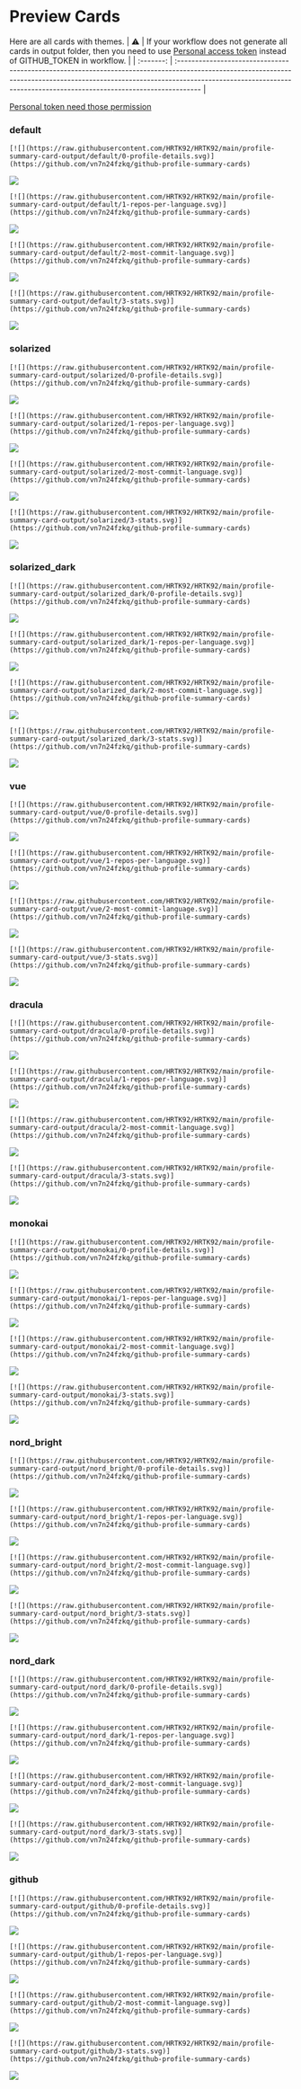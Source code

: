 
# Preview Cards

Here are all cards with themes.
| :warning: | If your workflow does not generate all cards in output folder, then you need to use [Personal access token](https://docs.github.com/en/actions/configuring-and-managing-workflows/creating-and-storing-encrypted-secrets) instead of GITHUB_TOKEN in workflow. |
| :-------: | :------------------------------------------------------------------------------------------------------------------------------------------------------------------------------------------------------------------------------------------------ |

[Personal token need those permission](https://github.com/vn7n24fzkq/github-profile-summary-cards/wiki/Personal-access-token-permissions)


### default


```
[![](https://raw.githubusercontent.com/HRTK92/HRTK92/main/profile-summary-card-output/default/0-profile-details.svg)](https://github.com/vn7n24fzkq/github-profile-summary-cards)
```
![](https://raw.githubusercontent.com/HRTK92/HRTK92/main/profile-summary-card-output/default/0-profile-details.svg)


```
[![](https://raw.githubusercontent.com/HRTK92/HRTK92/main/profile-summary-card-output/default/1-repos-per-language.svg)](https://github.com/vn7n24fzkq/github-profile-summary-cards)
```
![](https://raw.githubusercontent.com/HRTK92/HRTK92/main/profile-summary-card-output/default/1-repos-per-language.svg)


```
[![](https://raw.githubusercontent.com/HRTK92/HRTK92/main/profile-summary-card-output/default/2-most-commit-language.svg)](https://github.com/vn7n24fzkq/github-profile-summary-cards)
```
![](https://raw.githubusercontent.com/HRTK92/HRTK92/main/profile-summary-card-output/default/2-most-commit-language.svg)


```
[![](https://raw.githubusercontent.com/HRTK92/HRTK92/main/profile-summary-card-output/default/3-stats.svg)](https://github.com/vn7n24fzkq/github-profile-summary-cards)
```
![](https://raw.githubusercontent.com/HRTK92/HRTK92/main/profile-summary-card-output/default/3-stats.svg)


### solarized


```
[![](https://raw.githubusercontent.com/HRTK92/HRTK92/main/profile-summary-card-output/solarized/0-profile-details.svg)](https://github.com/vn7n24fzkq/github-profile-summary-cards)
```
![](https://raw.githubusercontent.com/HRTK92/HRTK92/main/profile-summary-card-output/solarized/0-profile-details.svg)


```
[![](https://raw.githubusercontent.com/HRTK92/HRTK92/main/profile-summary-card-output/solarized/1-repos-per-language.svg)](https://github.com/vn7n24fzkq/github-profile-summary-cards)
```
![](https://raw.githubusercontent.com/HRTK92/HRTK92/main/profile-summary-card-output/solarized/1-repos-per-language.svg)


```
[![](https://raw.githubusercontent.com/HRTK92/HRTK92/main/profile-summary-card-output/solarized/2-most-commit-language.svg)](https://github.com/vn7n24fzkq/github-profile-summary-cards)
```
![](https://raw.githubusercontent.com/HRTK92/HRTK92/main/profile-summary-card-output/solarized/2-most-commit-language.svg)


```
[![](https://raw.githubusercontent.com/HRTK92/HRTK92/main/profile-summary-card-output/solarized/3-stats.svg)](https://github.com/vn7n24fzkq/github-profile-summary-cards)
```
![](https://raw.githubusercontent.com/HRTK92/HRTK92/main/profile-summary-card-output/solarized/3-stats.svg)


### solarized_dark


```
[![](https://raw.githubusercontent.com/HRTK92/HRTK92/main/profile-summary-card-output/solarized_dark/0-profile-details.svg)](https://github.com/vn7n24fzkq/github-profile-summary-cards)
```
![](https://raw.githubusercontent.com/HRTK92/HRTK92/main/profile-summary-card-output/solarized_dark/0-profile-details.svg)


```
[![](https://raw.githubusercontent.com/HRTK92/HRTK92/main/profile-summary-card-output/solarized_dark/1-repos-per-language.svg)](https://github.com/vn7n24fzkq/github-profile-summary-cards)
```
![](https://raw.githubusercontent.com/HRTK92/HRTK92/main/profile-summary-card-output/solarized_dark/1-repos-per-language.svg)


```
[![](https://raw.githubusercontent.com/HRTK92/HRTK92/main/profile-summary-card-output/solarized_dark/2-most-commit-language.svg)](https://github.com/vn7n24fzkq/github-profile-summary-cards)
```
![](https://raw.githubusercontent.com/HRTK92/HRTK92/main/profile-summary-card-output/solarized_dark/2-most-commit-language.svg)


```
[![](https://raw.githubusercontent.com/HRTK92/HRTK92/main/profile-summary-card-output/solarized_dark/3-stats.svg)](https://github.com/vn7n24fzkq/github-profile-summary-cards)
```
![](https://raw.githubusercontent.com/HRTK92/HRTK92/main/profile-summary-card-output/solarized_dark/3-stats.svg)


### vue


```
[![](https://raw.githubusercontent.com/HRTK92/HRTK92/main/profile-summary-card-output/vue/0-profile-details.svg)](https://github.com/vn7n24fzkq/github-profile-summary-cards)
```
![](https://raw.githubusercontent.com/HRTK92/HRTK92/main/profile-summary-card-output/vue/0-profile-details.svg)


```
[![](https://raw.githubusercontent.com/HRTK92/HRTK92/main/profile-summary-card-output/vue/1-repos-per-language.svg)](https://github.com/vn7n24fzkq/github-profile-summary-cards)
```
![](https://raw.githubusercontent.com/HRTK92/HRTK92/main/profile-summary-card-output/vue/1-repos-per-language.svg)


```
[![](https://raw.githubusercontent.com/HRTK92/HRTK92/main/profile-summary-card-output/vue/2-most-commit-language.svg)](https://github.com/vn7n24fzkq/github-profile-summary-cards)
```
![](https://raw.githubusercontent.com/HRTK92/HRTK92/main/profile-summary-card-output/vue/2-most-commit-language.svg)


```
[![](https://raw.githubusercontent.com/HRTK92/HRTK92/main/profile-summary-card-output/vue/3-stats.svg)](https://github.com/vn7n24fzkq/github-profile-summary-cards)
```
![](https://raw.githubusercontent.com/HRTK92/HRTK92/main/profile-summary-card-output/vue/3-stats.svg)


### dracula


```
[![](https://raw.githubusercontent.com/HRTK92/HRTK92/main/profile-summary-card-output/dracula/0-profile-details.svg)](https://github.com/vn7n24fzkq/github-profile-summary-cards)
```
![](https://raw.githubusercontent.com/HRTK92/HRTK92/main/profile-summary-card-output/dracula/0-profile-details.svg)


```
[![](https://raw.githubusercontent.com/HRTK92/HRTK92/main/profile-summary-card-output/dracula/1-repos-per-language.svg)](https://github.com/vn7n24fzkq/github-profile-summary-cards)
```
![](https://raw.githubusercontent.com/HRTK92/HRTK92/main/profile-summary-card-output/dracula/1-repos-per-language.svg)


```
[![](https://raw.githubusercontent.com/HRTK92/HRTK92/main/profile-summary-card-output/dracula/2-most-commit-language.svg)](https://github.com/vn7n24fzkq/github-profile-summary-cards)
```
![](https://raw.githubusercontent.com/HRTK92/HRTK92/main/profile-summary-card-output/dracula/2-most-commit-language.svg)


```
[![](https://raw.githubusercontent.com/HRTK92/HRTK92/main/profile-summary-card-output/dracula/3-stats.svg)](https://github.com/vn7n24fzkq/github-profile-summary-cards)
```
![](https://raw.githubusercontent.com/HRTK92/HRTK92/main/profile-summary-card-output/dracula/3-stats.svg)


### monokai


```
[![](https://raw.githubusercontent.com/HRTK92/HRTK92/main/profile-summary-card-output/monokai/0-profile-details.svg)](https://github.com/vn7n24fzkq/github-profile-summary-cards)
```
![](https://raw.githubusercontent.com/HRTK92/HRTK92/main/profile-summary-card-output/monokai/0-profile-details.svg)


```
[![](https://raw.githubusercontent.com/HRTK92/HRTK92/main/profile-summary-card-output/monokai/1-repos-per-language.svg)](https://github.com/vn7n24fzkq/github-profile-summary-cards)
```
![](https://raw.githubusercontent.com/HRTK92/HRTK92/main/profile-summary-card-output/monokai/1-repos-per-language.svg)


```
[![](https://raw.githubusercontent.com/HRTK92/HRTK92/main/profile-summary-card-output/monokai/2-most-commit-language.svg)](https://github.com/vn7n24fzkq/github-profile-summary-cards)
```
![](https://raw.githubusercontent.com/HRTK92/HRTK92/main/profile-summary-card-output/monokai/2-most-commit-language.svg)


```
[![](https://raw.githubusercontent.com/HRTK92/HRTK92/main/profile-summary-card-output/monokai/3-stats.svg)](https://github.com/vn7n24fzkq/github-profile-summary-cards)
```
![](https://raw.githubusercontent.com/HRTK92/HRTK92/main/profile-summary-card-output/monokai/3-stats.svg)


### nord_bright


```
[![](https://raw.githubusercontent.com/HRTK92/HRTK92/main/profile-summary-card-output/nord_bright/0-profile-details.svg)](https://github.com/vn7n24fzkq/github-profile-summary-cards)
```
![](https://raw.githubusercontent.com/HRTK92/HRTK92/main/profile-summary-card-output/nord_bright/0-profile-details.svg)


```
[![](https://raw.githubusercontent.com/HRTK92/HRTK92/main/profile-summary-card-output/nord_bright/1-repos-per-language.svg)](https://github.com/vn7n24fzkq/github-profile-summary-cards)
```
![](https://raw.githubusercontent.com/HRTK92/HRTK92/main/profile-summary-card-output/nord_bright/1-repos-per-language.svg)


```
[![](https://raw.githubusercontent.com/HRTK92/HRTK92/main/profile-summary-card-output/nord_bright/2-most-commit-language.svg)](https://github.com/vn7n24fzkq/github-profile-summary-cards)
```
![](https://raw.githubusercontent.com/HRTK92/HRTK92/main/profile-summary-card-output/nord_bright/2-most-commit-language.svg)


```
[![](https://raw.githubusercontent.com/HRTK92/HRTK92/main/profile-summary-card-output/nord_bright/3-stats.svg)](https://github.com/vn7n24fzkq/github-profile-summary-cards)
```
![](https://raw.githubusercontent.com/HRTK92/HRTK92/main/profile-summary-card-output/nord_bright/3-stats.svg)


### nord_dark


```
[![](https://raw.githubusercontent.com/HRTK92/HRTK92/main/profile-summary-card-output/nord_dark/0-profile-details.svg)](https://github.com/vn7n24fzkq/github-profile-summary-cards)
```
![](https://raw.githubusercontent.com/HRTK92/HRTK92/main/profile-summary-card-output/nord_dark/0-profile-details.svg)


```
[![](https://raw.githubusercontent.com/HRTK92/HRTK92/main/profile-summary-card-output/nord_dark/1-repos-per-language.svg)](https://github.com/vn7n24fzkq/github-profile-summary-cards)
```
![](https://raw.githubusercontent.com/HRTK92/HRTK92/main/profile-summary-card-output/nord_dark/1-repos-per-language.svg)


```
[![](https://raw.githubusercontent.com/HRTK92/HRTK92/main/profile-summary-card-output/nord_dark/2-most-commit-language.svg)](https://github.com/vn7n24fzkq/github-profile-summary-cards)
```
![](https://raw.githubusercontent.com/HRTK92/HRTK92/main/profile-summary-card-output/nord_dark/2-most-commit-language.svg)


```
[![](https://raw.githubusercontent.com/HRTK92/HRTK92/main/profile-summary-card-output/nord_dark/3-stats.svg)](https://github.com/vn7n24fzkq/github-profile-summary-cards)
```
![](https://raw.githubusercontent.com/HRTK92/HRTK92/main/profile-summary-card-output/nord_dark/3-stats.svg)


### github


```
[![](https://raw.githubusercontent.com/HRTK92/HRTK92/main/profile-summary-card-output/github/0-profile-details.svg)](https://github.com/vn7n24fzkq/github-profile-summary-cards)
```
![](https://raw.githubusercontent.com/HRTK92/HRTK92/main/profile-summary-card-output/github/0-profile-details.svg)


```
[![](https://raw.githubusercontent.com/HRTK92/HRTK92/main/profile-summary-card-output/github/1-repos-per-language.svg)](https://github.com/vn7n24fzkq/github-profile-summary-cards)
```
![](https://raw.githubusercontent.com/HRTK92/HRTK92/main/profile-summary-card-output/github/1-repos-per-language.svg)


```
[![](https://raw.githubusercontent.com/HRTK92/HRTK92/main/profile-summary-card-output/github/2-most-commit-language.svg)](https://github.com/vn7n24fzkq/github-profile-summary-cards)
```
![](https://raw.githubusercontent.com/HRTK92/HRTK92/main/profile-summary-card-output/github/2-most-commit-language.svg)


```
[![](https://raw.githubusercontent.com/HRTK92/HRTK92/main/profile-summary-card-output/github/3-stats.svg)](https://github.com/vn7n24fzkq/github-profile-summary-cards)
```
![](https://raw.githubusercontent.com/HRTK92/HRTK92/main/profile-summary-card-output/github/3-stats.svg)

